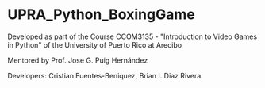# UPRA_Python_BoxingGame
Developed as part of the Course 
CCOM3135 - "Introduction to Video Games in Python"
of the University of Puerto Rico at Arecibo

Mentored by Prof. Jose G. Puig Hernández

Developers:
Cristian Fuentes-Beniquez,
Brian I. Diaz Rivera
 

